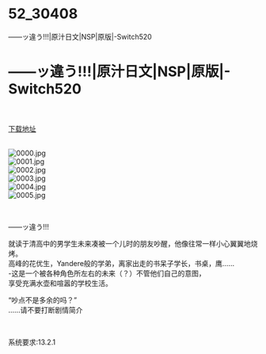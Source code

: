 # 52_30408
――ッ違う!!!|原汁日文|NSP|原版|-Switch520
# ――ッ違う!!!|原汁日文|NSP|原版|-Switch520
 <br/></br>
[下载地址](https://www.switch520.cc/article/30408 "下载地址")
<br/></br>

<p><img title="0000.jpg" src="https://www.switch520.cc/muke_img/2022_04_29_2cb6f104ba00a.jpg" alt="0000.jpg"><br>
<img title="0001.jpg" src="https://www.switch520.cc/muke_img/2022_04_29_8d1052e1f3d47.jpg" alt="0001.jpg"><br>
<img title="0002.jpg" src="https://www.switch520.cc/muke_img/2022_04_29_e372315f8e67f.jpg" alt="0002.jpg"><br>
<img title="0003.jpg" src="https://www.switch520.cc/muke_img/2022_04_29_06d4758e9ae87.jpg" alt="0003.jpg"><br>
<img title="0004.jpg" src="https://www.switch520.cc/muke_img/2022_04_29_50147e1dd9d82.jpg" alt="0004.jpg"><br>
<img title="0005.jpg" src="https://www.switch520.cc/muke_img/2022_04_29_02e4b48e889fa.jpg" alt="0005.jpg"></p>
<p>&nbsp;</p>
<p>――ッ違う!!!</p>
<p>就读于清高中的男学生未来凑被一个儿时的朋友吵醒，他像往常一样小心翼翼地烧烤。<br>
高峰的花优生，Yandere般的学弟，离家出走的书呆子学长，书桌，鹰……<br>
-这是一个被各种角色所左右的未来（？）不管他们自己的意图，<br>
享受充满水壶和喧嚣的学校生活。</p>
<p>“吵点不是多余的吗？”<br>
……请不要打断剧情简介</p>
<p>&nbsp;</p>
<p>系统要求:13.2.1</p>



